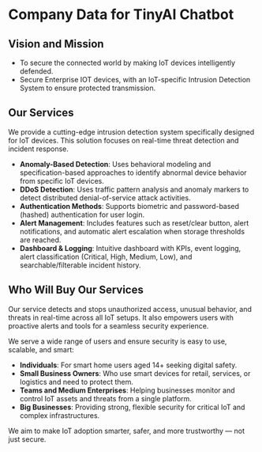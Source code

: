 
# Company Data for TinyAI Chatbot

## Vision and Mission
- To secure the connected world by making IoT devices intelligently defended.
- Secure Enterprise IOT devices, with an IoT-specific Intrusion Detection System to ensure protected transmission.

## Our Services
We provide a cutting-edge intrusion detection system specifically designed for IoT devices. This solution focuses on real-time threat detection and incident response.

- **Anomaly-Based Detection**: Uses behavioral modeling and specification-based approaches to identify abnormal device behavior from specific IoT devices.
- **DDoS Detection**: Uses traffic pattern analysis and anomaly markers to detect distributed denial-of-service attack activities.
- **Authentication Methods**: Supports biometric and password-based (hashed) authentication for user login.
- **Alert Management**: Includes features such as reset/clear button, alert notifications, and automatic alert escalation when storage thresholds are reached.
- **Dashboard & Logging**: Intuitive dashboard with KPIs, event logging, alert classification (Critical, High, Medium, Low), and searchable/filterable incident history.

## Who Will Buy Our Services
Our service detects and stops unauthorized access, unusual behavior, and threats in real-time across all IoT setups. It also empowers users with proactive alerts and tools for a seamless security experience.

We serve a wide range of users and ensure security is easy to use, scalable, and smart:

- **Individuals**: For smart home users aged 14+ seeking digital safety.
- **Small Business Owners**: Who use smart devices for retail, services, or logistics and need to protect them.
- **Teams and Medium Enterprises**: Helping businesses monitor and control IoT assets and threats from a single platform.
- **Big Businesses**: Providing strong, flexible security for critical IoT and complex infrastructures.

We aim to make IoT adoption smarter, safer, and more trustworthy — not just secure.
